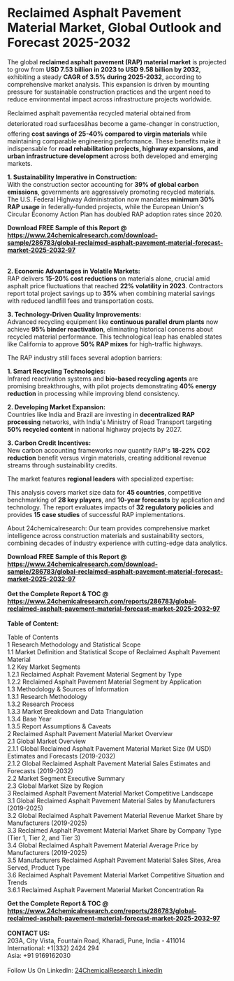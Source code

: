 <h1>Reclaimed Asphalt Pavement Material Market, Global Outlook and Forecast 2025-2032</h1><p>The global <strong>reclaimed asphalt pavement (RAP) material market</strong> is projected to grow from <strong>USD 7.53 billion in 2023 to USD 9.58 billion by 2032</strong>, exhibiting a steady <strong>CAGR of 3.5% during 2025-2032</strong>, according to comprehensive market analysis. This expansion is driven by mounting pressure for sustainable construction practices and the urgent need to reduce environmental impact across infrastructure projects worldwide.</p><p>Reclaimed asphalt pavementâa recycled material obtained from deteriorated road surfacesâhas become a game-changer in construction, offering <strong>cost savings of 25-40% compared to virgin materials</strong> while maintaining comparable engineering performance. These benefits make it indispensable for <strong>road rehabilitation projects, highway expansions, and urban infrastructure development</strong> across both developed and emerging markets.</p><p><strong>1. Sustainability Imperative in Construction:</strong><br>
With the construction sector accounting for <strong>39% of global carbon emissions</strong>, governments are aggressively promoting recycled materials. The U.S. Federal Highway Administration now mandates <strong>minimum 30% RAP usage</strong> in federally-funded projects, while the European Union's Circular Economy Action Plan has doubled RAP adoption rates since 2020.</p><div><b>Download FREE Sample of this Report @ 
            <a href="https://www.24chemicalresearch.com/download-sample/286783/global-reclaimed-asphalt-pavement-material-forecast-market-2025-2032-97">
            https://www.24chemicalresearch.com/download-sample/286783/global-reclaimed-asphalt-pavement-material-forecast-market-2025-2032-97</a></b></div><br><p><strong>2. Economic Advantages in Volatile Markets:</strong><br>
RAP delivers <strong>15-20% cost reductions</strong> on materials alone, crucial amid asphalt price fluctuations that reached <strong>22% volatility in 2023</strong>. Contractors report total project savings up to <strong>35%</strong> when combining material savings with reduced landfill fees and transportation costs.</p><p><strong>3. Technology-Driven Quality Improvements:</strong><br>
Advanced recycling equipment like <strong>continuous parallel drum plants</strong> now achieve <strong>95% binder reactivation</strong>, eliminating historical concerns about recycled material performance. This technological leap has enabled states like California to approve <strong>50% RAP mixes</strong> for high-traffic highways.</p><p>The RAP industry still faces several adoption barriers:</p><p><strong>1. Smart Recycling Technologies:</strong><br>
Infrared reactivation systems and <strong>bio-based recycling agents</strong> are promising breakthroughs, with pilot projects demonstrating <strong>40% energy reduction</strong> in processing while improving blend consistency.</p><p><strong>2. Developing Market Expansion:</strong><br>
Countries like India and Brazil are investing in <strong>decentralized RAP processing</strong> networks, with India's Ministry of Road Transport targeting <strong>50% recycled content</strong> in national highway projects by 2027.</p><p><strong>3. Carbon Credit Incentives:</strong><br>
New carbon accounting frameworks now quantify RAP's <strong>18-22% CO2 reduction</strong> benefit versus virgin materials, creating additional revenue streams through sustainability credits.</p><p>The market features <strong>regional leaders</strong> with specialized expertise:</p><p>This analysis covers market size data for <strong>45 countries</strong>, competitive benchmarking of <strong>28 key players</strong>, and <strong>10-year forecasts</strong> by application and technology. The report evaluates impacts of <strong>32 regulatory policies</strong> and provides <strong>15 case studies</strong> of successful RAP implementations.</p><p>About 24chemicalresearch: Our team provides comprehensive market intelligence across construction materials and sustainability sectors, combining decades of industry experience with cutting-edge data analytics.</p><div><b>Download FREE Sample of this Report @ 
            <a href="https://www.24chemicalresearch.com/download-sample/286783/global-reclaimed-asphalt-pavement-material-forecast-market-2025-2032-97">
            https://www.24chemicalresearch.com/download-sample/286783/global-reclaimed-asphalt-pavement-material-forecast-market-2025-2032-97</a></b></div><br><div><b>Get the Complete Report & TOC @ 
            <a href="https://www.24chemicalresearch.com/reports/286783/global-reclaimed-asphalt-pavement-material-forecast-market-2025-2032-97">
            https://www.24chemicalresearch.com/reports/286783/global-reclaimed-asphalt-pavement-material-forecast-market-2025-2032-97</a></b></div><br>
            <b>Table of Content:</b><p>Table of Contents<br />
1 Research Methodology and Statistical Scope<br />
1.1 Market Definition and Statistical Scope of Reclaimed Asphalt Pavement Material<br />
1.2 Key Market Segments<br />
1.2.1 Reclaimed Asphalt Pavement Material Segment by Type<br />
1.2.2 Reclaimed Asphalt Pavement Material Segment by Application<br />
1.3 Methodology & Sources of Information<br />
1.3.1 Research Methodology<br />
1.3.2 Research Process<br />
1.3.3 Market Breakdown and Data Triangulation<br />
1.3.4 Base Year<br />
1.3.5 Report Assumptions & Caveats<br />
2 Reclaimed Asphalt Pavement Material Market Overview<br />
2.1 Global Market Overview<br />
2.1.1 Global Reclaimed Asphalt Pavement Material Market Size (M USD) Estimates and Forecasts (2019-2032)<br />
2.1.2 Global Reclaimed Asphalt Pavement Material Sales Estimates and Forecasts (2019-2032)<br />
2.2 Market Segment Executive Summary<br />
2.3 Global Market Size by Region<br />
3 Reclaimed Asphalt Pavement Material Market Competitive Landscape<br />
3.1 Global Reclaimed Asphalt Pavement Material Sales by Manufacturers (2019-2025)<br />
3.2 Global Reclaimed Asphalt Pavement Material Revenue Market Share by Manufacturers (2019-2025)<br />
3.3 Reclaimed Asphalt Pavement Material Market Share by Company Type (Tier 1, Tier 2, and Tier 3)<br />
3.4 Global Reclaimed Asphalt Pavement Material Average Price by Manufacturers (2019-2025)<br />
3.5 Manufacturers Reclaimed Asphalt Pavement Material Sales Sites, Area Served, Product Type<br />
3.6 Reclaimed Asphalt Pavement Material Market Competitive Situation and Trends<br />
3.6.1 Reclaimed Asphalt Pavement Material Market Concentration Ra</p><div><b>Get the Complete Report & TOC @ 
            <a href="https://www.24chemicalresearch.com/reports/286783/global-reclaimed-asphalt-pavement-material-forecast-market-2025-2032-97">
            https://www.24chemicalresearch.com/reports/286783/global-reclaimed-asphalt-pavement-material-forecast-market-2025-2032-97</a></b></div><br><b>CONTACT US:</b><br>
            203A, City Vista, Fountain Road, Kharadi, Pune, India - 411014<br>
            International: +1(332) 2424 294<br>
            Asia: +91 9169162030 <br><br>
            Follow Us On LinkedIn: <a href="https://www.linkedin.com/company/24chemicalresearch/">24ChemicalResearch LinkedIn</a>